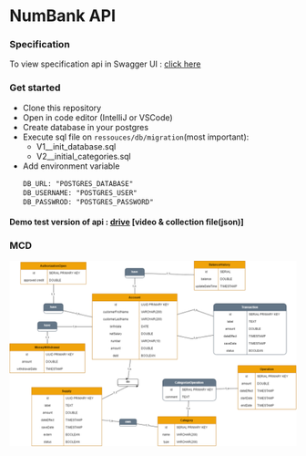 # NumBank API

### Specification
To view specification api in Swagger UI : [click here](https://petstore.swagger.io/?url=https://raw.githubusercontent.com/NumBank/NumBank-API/main/docs/api.yml)

### Get started
- Clone this repository
- Open in code editor (IntelliJ or VSCode)
- Create database in your postgres
- Execute sql file on ``ressouces/db/migration``(most important):
    -   V1__init_database.sql
    -   V2__initial_categories.sql
- Add environment variable
    ```YML
    DB_URL: "POSTGRES_DATABASE"
    DB_USERNAME: "POSTGRES_USER"
    DB_PASSWROD: "POSTGRES_PASSWORD"
    ```

#### Demo test version of api : [drive](https://drive.google.com/drive/folders/1-uhyisGwIjkb1R6o5icmzJgeZLrzMPrj?lfhs=2) [video & collection file(json)]

### MCD
![image mcd](./docs/MCD.png)
